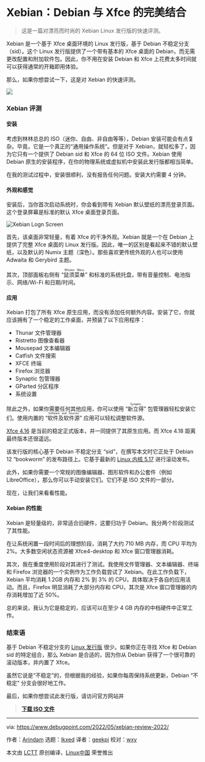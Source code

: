 [#]: subject: "Xebian – A Blend of Debian and Goodness of Xfce [Review]"
[#]: via: "https://www.debugpoint.com/2022/05/xebian-review-2022/"
[#]: author: "Arindam https://www.debugpoint.com/author/admin1/"
[#]: collector: "lkxed"
[#]: translator: "geekpi"
[#]: reviewer: "wxy"
[#]: publisher: "wxy"
[#]: url: "https://linux.cn/article-14602-1.html"

Xebian：Debian 与 Xfce 的完美结合
======

> 这是一篇对漂亮而时尚的 Xebian Linux 发行版的快速评测。

Xebian 是一个基于 Xfce 桌面环境的 Linux 发行版，基于 Debian 不稳定分支（sid）。这个 Linux 发行版提供了一个带有基本的 Xfce 桌面的 Debian，而无需更改配置和附加软件包。因此，你不用在安装 Debian 和 Xfce 上花费太多时间就可以获得通常的开箱即用体验。

那么，如果你想尝试一下，这是对 Xebian 的快速评测。

![](https://www.debugpoint.com/wp-content/uploads/2022/05/Xebian-Desktop-with-Xfce.jpg)

### Xebian 评测

#### 安装

考虑到林林总总的 ISO（迷你、自由、非自由等等），Debian 安装可能会有点复杂。毕竟，它是一个真正的“通用操作系统”。但是对于 Xebian，就轻松多了，因为它只有一个提供了 Debian sid 和 Xfce 的 64 位 ISO 文件。Xebian 使用 Debian 原生的安装程序，在你的物理系统或虚拟机中安装此发行版都相当简单。

在我的测试过程中，安装很顺利，没有报告任何问题。安装大约需要 4 分钟。

#### 外观和感觉

安装后，当你首次启动系统时，你会看到带有 Xebian 默认壁纸的漂亮登录页面。这个登录屏幕是标准的默认 Xfce 桌面登录页面。

![Xebian Logn Screen][1]

首先，该桌面非常轻量，有着 Xfce 的干净外观。Xebian 就是一个在 Debian 上提供了完整 Xfce 桌面的 Linux 发行版。因此，唯一的区别是看起来不错的默认壁纸，以及默认的 Numix 主题（深色）。那些喜欢更传统外观的人也可以使用 Adwaita 和 Gerybird 主题。

其次，顶部面板右侧有 “<ruby>鼠须菜单<rt>Whisker Menu</rt></ruby>” 和标准的系统托盘，带有音量控制、电池指示、网络/Wi-Fi 和日期/时间。

#### 应用

Xebian 打包了所有 Xfce 原生应用，而没有添加任何额外内容。安装了它，你就应该拥有了一个稳定的工作桌面，并预装了以下应用程序：

* Thunar 文件管理器
* Ristretto 图像查看器
* Mousepad 文本编辑器
* Catfish 文件搜索
* XFCE 终端
* Firefox 浏览器
* Synaptic 包管理器
* GParted 分区程序
* 系统设置

除此之外，如果你需要任何其他应用，你可以使用 “<ruby>新立得<rt>Synaptic</rt></ruby>” 包管理器轻松安装它们。使用内置的 “<ruby>软件及软件源<rt>Software and Sources</rt></ruby>” 应用可以轻松调整软件源。

[Xfce 4.16][2] 是当前的稳定正式版本，并一同提供了其原生应用。而 Xfce 4.18 距离最终版本还很遥远。

该发行版的核心基于 Debian 不稳定分支 “sid”，在撰写本文时它正处于 Debian 12 “bookworm” 的发布路径上。它基于最新的 [Linux 内核 5.17][3] 进行滚动发布。

此外，如果你需要一个常规的图像编辑器、图形软件和办公套件（例如 LibreOffice），那么你可以手动安装它们。它们不是 ISO 文件的一部分。

现在，让我们来看看性能。

#### Xebian 的性能

Xebian 是轻量级的，非常适合旧硬件，这要归功于 Debian。我分两个阶段测试了其性能。

在让系统闲置一段时间后的理想阶段，消耗了大约 710 MB 内存，而 CPU 平均为 2%。大多数空闲状态资源被 Xfce4-desktop 和 Xfce 窗口管理器消耗。

其次，我在重度使用阶段对其进行了测试。我使用文件管理器、文本编辑器、终端和 Firefox 浏览器的一个实例作为工作负载尝试了 Xebian。在此工作负载下，Xebian 平均消耗 1.2GB 内存和 2% 到 3% 的 CPU，具体取决于各自的应用活动。而且，Firefox 明显消耗了大部分内存和 CPU，其次是 Xfce 窗口管理器的内存消耗增加了近 50%。

总的来说，我认为它是稳定的，应该可以在至少 4 GB 内存的中档硬件中正常工作。

### 结束语

基于 Debian 不稳定分支的 [Linux 发行版][4] 很少。如果你正在寻找 Xfce 和 Debian sid 的特定组合，那么 Xebian 是合适的，因为你从 Debian 获得了一个很可靠的滚动版本，并内置了 Xfce。

虽然它说是“不稳定”的，但根据我的经验，如果你每周保持系统更新，Debian “不稳定” 分支会很好地工作。

最后，如果你想尝试此发行版，请访问官方网站并

> **[下载 ISO 文件][5]**

--------------------------------------------------------------------------------

via: https://www.debugpoint.com/2022/05/xebian-review-2022/

作者：[Arindam][a]
选题：[lkxed][b]
译者：[geekpi](https://github.com/geekpi)
校对：[wxy](https://github.com/wxy)

本文由 [LCTT](https://github.com/LCTT/TranslateProject) 原创编译，[Linux中国](https://linux.cn/) 荣誉推出

[a]: https://www.debugpoint.com/author/admin1/
[b]: https://github.com/lkxed
[1]: https://www.debugpoint.com/wp-content/uploads/2022/05/Xebian-Logn-Screen-1024x578.jpg
[2]: https://www.debugpoint.com/2021/02/xfce-4-16-review/
[3]: https://www.debugpoint.com/2022/03/linux-kernel-5-17/
[4]: https://www.debugpoint.com/category/distributions
[5]: https://xebian.org/download/
